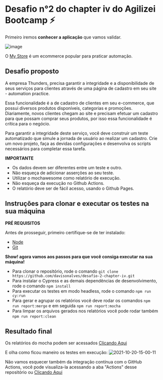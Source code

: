 # Desafio n°2 do chapter iv do Agilizei Bootcamp ⚡
Primeiro iremos **conhecer a aplicação** que vamos validar.

![image](https://user-images.githubusercontent.com/53572219/138148525-0cf013f5-5621-4e70-b2f2-b390a64e6dee.png)

 O [My Store](http://automationpractice.com/index.php) é um ecommerce popular para praticar automação.
 
 ## Desafio proposto
A empresa Thunders, precisa garantir a integridade e a disponibilidade de seus serviços para clientes através de uma página de cadastro em seu site - automation practice.

Essa funcionalidade é a de cadastro de clientes em seu e-commerce, que possui diversos produtos disponíveis, categorias e promoções. Diariamente, novos clientes chegam ao site e precisam efetuar um cadastro para que possam comprar seus produtos, por isso essa funcionalidade é crítica para o negócio.

Para garantir a integridade deste serviço, você deve construir um teste automatizado que simule a jornada de usuário ao realizar um cadastro. Crie um novo projeto, faça as devidas configurações e desenvolva os scripts necessários para completar essa tarefa.

**IMPORTANTE**
- Os dados devem ser diferentes entre um teste e outro.
- Não esqueça de adicionar asserções ao seu teste.
- Utilizar o mochawesome como relatório de execução.
- Não esqueça da execução no Github Actions.
- O relatório deve ser de fácil acesso, usando o Github Pages.

## Instruções para clonar e executar os testes na sua máquina

**PRÉ REQUISITOS**

Antes de prosseguir, primeiro certifique-se de ter instalado:
- [Node](https://nodejs.org/en/)
- [Git](https://git-scm.com/)


**Show! agora vamos aos passos para que você consiga executar na sua máquina!**
- Para clonar o repositório, rode o comando `git clone https://github.com/davisonalves/desafio-2-chapter-iv.git`
- Para instalar o Cypress e as demais dependências de desenvolvimento, rode o comando `npm install`
- Para executar os testes em modo headless, rode o comando `npm run cy:run`
- Para gerar e agrupar os relatórios você deve rodar os comandos `npm run report:merge` e em seguida `npm run report:mocha`
- Para limpar os arquivos gerados nos relatórios você pode rodar também `npm run report:clean`

## Resultado final
Os relatórios do mocha podem ser acessados [Clicando Aqui](https://davisonalves.github.io/desafio-2-chapter-iv/)

E olha como ficou maneiro os testes em execução:
![2021-10-20-15-00-11](https://user-images.githubusercontent.com/53572219/138155754-09291129-1ff0-4d42-9872-26ecc30b8ef0.gif)

Não vamos esquecer também da integração contínua com o GitHub Actions, você pode visualiza-la acessando a aba "Actions" desse repositório ou [Clicando Aqui](https://github.com/davisonalves/desafio-2-chapter-iv/actions/workflows/main.yml)
